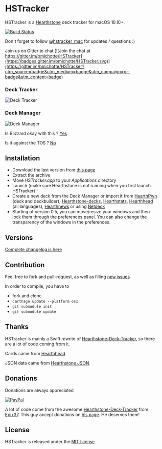 # HSTracker

HSTracker is a [Hearthstone](http://www.playhearthstone.com/) deck tracker for macOS 10.10+.

[![Build Status](https://travis-ci.org/bmichotte/HSTracker.svg?branch=master)](https://travis-ci.org/bmichotte/HSTracker)

Don't forget to follow [@hstracker_mac](https://twitter.com/hstracker_mac) for updates / questions :)

Join us on Gitter to chat  [![Join the chat at https://gitter.im/bmichotte/HSTracker](https://badges.gitter.im/bmichotte/HSTracker.svg)](https://gitter.im/bmichotte/HSTracker?utm_source=badge&utm_medium=badge&utm_campaign=pr-badge&utm_content=badge)

### Deck Tracker
![Deck Tracker](https://github.com/bmichotte/HSTracker/blob/master/hstracker.jpg)

### Deck Manager
![Deck Manager](https://github.com/bmichotte/HSTracker/blob/master/manager.jpg)

Is Blizzard okay with this ?
[Yes](https://twitter.com/bdbrode/status/511151446038179840)

Is it against the TOS ?
[No](https://twitter.com/CM_Zeriyah/status/589171381381672960)

## Installation
- Download the last version from [this page](https://rink.hockeyapp.net/apps/2f0021b9bb1842829aa1cfbbd85d3bed)
- Extract the archive
- Move _HSTracker.app_ to your _Applications_ directory
- Launch (make sure Hearthstone is not running when you first launch HSTracker) !
- Create a new deck from the Deck Manager or import it from [HearthPwn](http://www.hearthpwn.com) (deck and deckbuilder), [Hearthstone-decks](http://www.hearthstone-decks.com), [Hearthstats](https://hearthstats.net), [Hearthhead](http://www.hearthhead.com/) (all languages), [Hearthnews](http://www.hearthnews.fr/) or using [Netdeck](https://chrome.google.com/webstore/detail/netdeck/lpdbiakcpmcppnpchohihcbdnojlgeel)
- Starting of version 0.5, you can move/resize your windows and then lock them through the preferences panel. You can also change the transparency of the windows in the preferences.

## Versions
[Complete changelog is here](versions.markdown)

## Contribution
Feel free to fork and pull-request, as well as filling [new issues](https://github.com/bmichotte/HSTracker/issues)

In order to compile, you have to
- fork and clone
- `carthage update --platform osx`
- `git submodule init`
- `git submodule update`

## Thanks

HSTracker is mainly a Swift rewrite of [Hearthstone-Deck-Tracker](https://github.com/HearthSim/Hearthstone-Deck-Tracker), so there are a lot of code coming from it.

Cards came from [Hearthhead](http://www.hearthhead.com/).

JSON data came from [Hearthstone JSON](http://hearthstonejson.com/).

## Donations
Donations are always appreciated

[![PayPal](https://www.paypalobjects.com/en_US/i/btn/btn_donate_SM.gif)](https://www.paypal.com/cgi-bin/webscr?cmd=_donations&business=bmichotte%40gmail%2ecom&lc=US&item_name=HSTracker&currency_code=EUR&bn=PP%2dDonationsBF%3abtn_donate_SM%2egif%3aNonHosted)

A lot of code come from the awesome [Hearthstone-Deck-Tracker](https://github.com/HearthSim/Hearthstone-Deck-Tracker) from [Epix37](https://github.com/Epix37). This guy accept donations on [his page](https://github.com/HearthSim/Hearthstone-Deck-Tracker). He deserves them!

## License

HSTracker is released under the [MIT license](LICENSE).
